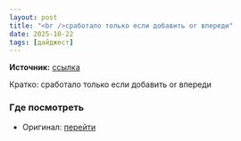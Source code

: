 ```yaml
---
layout: post
title: "<br />сработало только если добавить or впереди"
date: 2025-10-22
tags: [дайджест]
---
```


**Источник:** [ссылка](https://t.me/imstocker_chat_ru/12034)

Кратко: сработало только если добавить or впереди

### Где посмотреть
- Оригинал: [перейти]({link})
